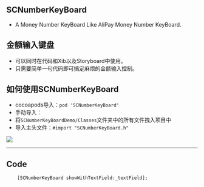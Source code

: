 ## SCNumberKeyBoard
* A Money Number KeyBoard Like AliPay Money Number KeyBoard.

## 金额输入键盘
* 可以同时在代码和Xib以及Storyboard中使用。
* 只需要简单一句代码即可搞定麻烦的金额输入控制。

## 如何使用SCNumberKeyBoard
* cocoapods导入：`pod 'SCNumberKeyBoard'`
* 手动导入：
* 将`SCNumberKeyBoardDemo/Classes`文件夹中的所有文件拽入项目中
* 导入主头文件：`#import "SCNumberKeyBoard.h"`

![](http://i1.tietuku.com/56d87eac2287ab33.gif)

-----------------

## Code
```{bash}
    [SCNumberKeyBoard showWithTextField:_textField];
```
